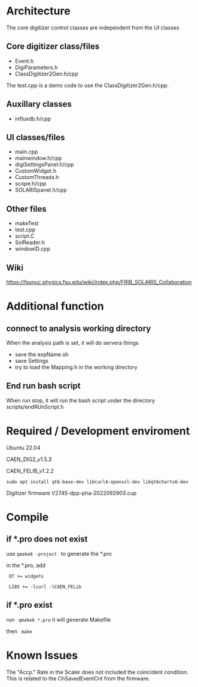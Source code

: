 # Architecture

The core digitizer control classes are independent from the UI classes

## Core digitizer class/files

- Event.h
- DigiParameters.h
- ClassDigitizer2Gen.h/cpp

The test.cpp is a demo code to use the ClassDigitizer2Gen.h/cpp.

## Auxillary classes

- influxdb.h/cpp

## UI classes/files

- main.cpp
- mainwindow.h/cpp
- digiSettingsPanel.h/cpp
- CustomWidget.h
- CustomThreads.h
- scope.h/cpp
- SOLARISpanel.h/cpp

## Other files

- makeTest
- test.cpp 
- script.C
- SolReader.h
- windowID.cpp

## Wiki

https://fsunuc.physics.fsu.edu/wiki/index.php/FRIB_SOLARIS_Collaboration

# Additional function

## connect to analysis working directory
When the analysis path is set, it will do servera things

- save the expName.sh
- save Settings 
- try to load the Mapping.h in the working directory

## End run bash script

When run stop, it will run the bash script under the directory scripts/endRUnScript.h


# Required / Development enviroment

Ubuntu 22.04

CAEN_DIG2_v1.5.3

CAEN_FELIB_v1.2.2

`sudo apt install qt6-base-dev libcurl4-openssl-dev libqt6charts6-dev`

Digitizer firmware V2745-dpp-pha-2022092903.cup

# Compile

## if *.pro does not exist
use `qmake6 -project ` to generate the *.pro

in the *.pro, add 

` QT += widgets`

` LIBS += -lcurl -lCAEN_FELib`

## if *.pro exist

run ` qmake6 *.pro` it will generate Makefile

then  ` make`

# Known Issues

The "Accp." Rate in the Scaler does not included the coincident condition. This is related to the ChSavedEventCnt from the firmware.
